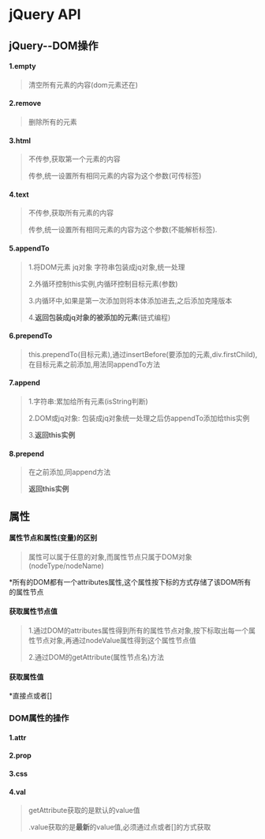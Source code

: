 # jQuery API

## jQuery--DOM操作

#### 1.empty

> 清空所有元素的内容\(dom元素还在\)

#### 2.remove

> 删除所有的元素

#### 3.html

> 不传参,获取第一个元素的内容
>
> 传参,统一设置所有相同元素的内容为这个参数\(可传标签\)

#### 4.text

> 不传参,获取所有元素的内容
>
> 传参,统一设置所有相同元素的内容为这个参数\(不能解析标签\).

#### 5.appendTo

> 1.将DOM元素 jq对象 字符串包装成jq对象,统一处理
>
> 2.外循环控制this实例,内循环控制目标元素\(参数\)
>
> 3.内循环中,如果是第一次添加则将本体添加进去,之后添加克隆版本
>
> 4.**返回包装成jq对象的被添加的元素**\(链式编程\)

#### 6.prependTo

> this.prependTo\(目标元素\),通过insertBefore\(要添加的元素,div.firstChild\),在目标元素之前添加,用法同appendTo方法

#### 7.append

> 1.字符串:累加给所有元素\(isString判断\)
>
> 2.DOM或jq对象: 包装成jq对象统一处理之后仿appendTo添加给this实例
>
> 3.**返回this实例**

#### 8.prepend

> 在之前添加,同append方法
>
> **返回this实例**

## 属性

#### 属性节点和属性\(变量\)的区别

> 属性可以属于任意的对象,而属性节点只属于DOM对象\(nodeType/nodeName\)

\*所有的DOM都有一个attributes属性,这个属性按下标的方式存储了该DOM所有的属性节点

#### 获取属性节点值

> 1.通过DOM的attributes属性得到所有的属性节点对象,按下标取出每一个属性节点对象,再通过nodeValue属性得到这个属性节点值
>
> 2.通过DOM的getAttribute\(属性节点名\)方法

#### 获取属性值

\*直接点或者\[\]

### DOM属性的操作

#### 1.attr

#### 2.prop

#### 3.css

#### 4.val

> getAttribute获取的是默认的value值
>
> .value获取的是**最新**的value值,必须通过点或者\[\]的方式获取

